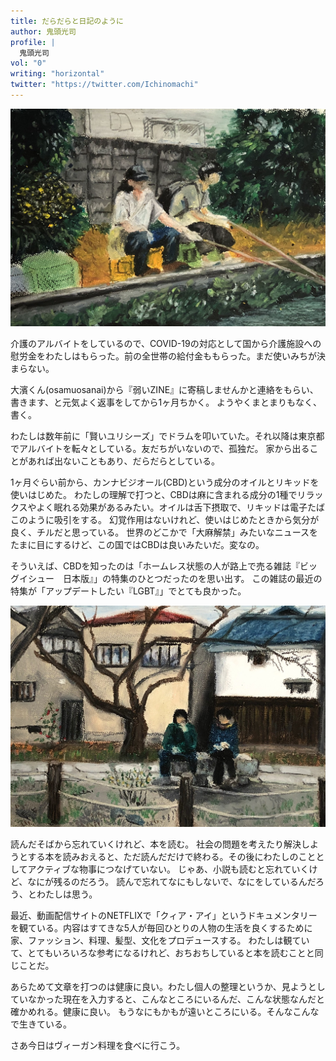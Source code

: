 ```yaml
---
title: だらだらと日記のように
author: 鬼頭光司
profile: |
  鬼頭光司
vol: "0"
writing: "horizontal"
twitter: "https://twitter.com/Ichinomachi"
---
```


![※小林健太郎「阿佐ヶ谷の釣り堀」](※小林健太郎「阿佐ヶ谷の釣り堀」.jpg)

介護のアルバイトをしているので、COVID-19の対応として国から介護施設への慰労金をわたしはもらった。前の全世帯の給付金ももらった。まだ使いみちが決まらない。

大濱くん(osamuosanai)から『弱いZINE』に寄稿しませんかと連絡をもらい、書きます、と元気よく返事をしてから1ヶ月ちかく。
ようやくまとまりもなく、書く。

わたしは数年前に「賢いユリシーズ」でドラムを叩いていた。それ以降は東京都でアルバイトを転々としている。友だちがいないので、孤独だ。
家から出ることがあれば出ないこともあり、だらだらとしている。

1ヶ月ぐらい前から、カンナビジオール(CBD)という成分のオイルとリキッドを使いはじめた。
わたしの理解で打つと、CBDは麻に含まれる成分の1種でリラックスやよく眠れる効果があるみたい。オイルは舌下摂取で、リキッドは電子たばこのように吸引をする。
幻覚作用はないけれど、使いはじめたときから気分が良く、チルだと思っている。
世界のどこかで「大麻解禁」みたいなニュースをたまに目にするけど、この国ではCBDは良いみたいだ。変なの。

そういえば、CBDを知ったのは「ホームレス状態の人が路上で売る雑誌『ビッグイシュー　日本版』」の特集のひとつだったのを思い出す。
この雑誌の最近の特集が「アップデートしたい『LGBT』」でとても良かった。

![※小林健太郎「学生時代によく散歩した哲学の道」](※小林健太郎「学生時代によく散歩した哲学の道」.jpg)

読んだそばから忘れていくけれど、本を読む。
社会の問題を考えたり解決しようとする本を読みおえると、ただ読んだだけで終わる。その後にわたしのこととしてアクティブな物事につなげていない。
じゃあ、小説も読むと忘れていくけど、なにが残るのだろう。
読んで忘れてなにもしないで、なにをしているんだろう、とわたしは思う。

最近、動画配信サイトのNETFLIXで「クィア・アイ」というドキュメンタリーを観ている。内容はすてきな5人が毎回ひとりの人物の生活を良くするために家、ファッション、料理、髪型、文化をプロデュースする。
わたしは観ていて、とてもいろいろな参考になるけれど、おちおちしていると本を読むことと同じことだ。

あらためて文章を打つのは健康に良い。わたし個人の整理というか、見ようとしていなかった現在を入力すると、こんなところにいるんだ、こんな状態なんだと確かめれる。健康に良い。
もうなにもかもが遠いところにいる。そんなこんなで生きている。

さあ今日はヴィーガン料理を食べに行こう。
